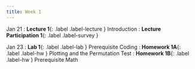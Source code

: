 ```yaml
---
title: Week 1
---
```


Jan 21
: **Lecture 1**{: .label .label-lecture } Introduction
: **Lecture Participation 1**{: .label .label-survey } 


Jan 23
: **Lab 1**{: .label .label-lab } Prerequisite Coding
: **Homework 1A**{: .label .label-hw } Plotting and the Permutation Test
: **Homework 1B**{: .label .label-hw } Prerequisite Math